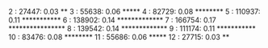  2 :    27447: 0.03 **
 3 :    55638: 0.06 *****
 4 :    82729: 0.08 ********
 5 :   110937: 0.11 ***********
 6 :   138902: 0.14 *************
 7 :   166754: 0.17 ****************
 8 :   139542: 0.14 *************
 9 :   111174: 0.11 ***********
10 :    83476: 0.08 ********
11 :    55686: 0.06 *****
12 :    27715: 0.03 **
